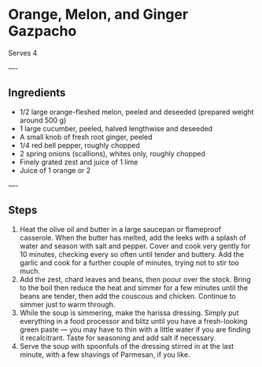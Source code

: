 # Orange, Melon, and Ginger Gazpacho

Serves 4

—-

## Ingredients

* 1/2 large orange-fleshed melon, peeled and deseeded (prepared weight around 500 g)
* 1 large cucumber, peeled, halved lengthwise and deseeded
* A small knob of fresh root ginger, peeled
* 1/4 red bell pepper, roughly chopped
* 2 spring onions (scallions), whites only, roughly chopped
* Finely grated zest and juice of 1 lime
* Juice of 1 orange or 2 


—-

## Steps

1.  Heat the olive oil and butter in a large saucepan or flameproof casserole. When the butter has melted, add the leeks with a splash of water and season with salt and pepper. Cover and cook very gently for 10 minutes, checking every so often until tender and buttery. Add the garlic and cook for a further couple of minutes, trying not to stir too much.
2.  Add the zest, chard leaves and beans, then poour over the stock. Bring to the boil then reduce the heat and simmer for a few minutes until the beans are tender, then add the couscous and chicken. Continue to simmer just to warm through.
3.  While the soup is simmering, make the harissa dressing. Simply put everything in a food processor and blitz until you have a fresh-looking green paste — you may have to thin with a little water if you are finding it recalcitrant. Taste for seasoning and add salt if necessary.
4.  Serve the soup with spoonfuls of the dressing stirred in at the last minute, with a few shavings of Parmesan, if you like.